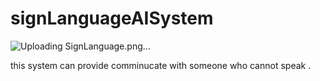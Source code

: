 # signLanguageAISystem


![Uploading SignLanguage.png…]()

this system can provide comminucate with someone who cannot speak .
